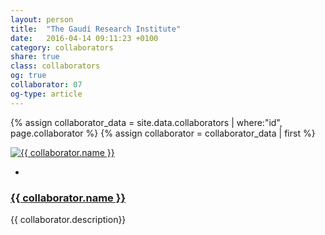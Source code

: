 ```yaml
---
layout: person
title:  "The Gaudí Research Institute"
date:   2016-04-14 09:11:23 +0100
category: collaborators
share: true
class: collaborators
og: true
collaborator: 07
og-type: article
---
```


{% assign collaborator_data = site.data.collaborators | where:"id", page.collaborator %}
{% assign collaborator = collaborator_data | first %}
<div class="speaker">
	<div class="photo-wrapper rounded"><a href="{{ collaborator.url }}"><img src="/assets/img/sponsors/{{ collaborator.logo }}" alt="{{ collaborator.name }}" class="img-responsive"></a></div>
	<ul class="speaker-socials">
		<li><a href="mailto:{{ collaborator.email }}"><span class="fa fa-envelope"></span></a></li>
	</ul>
	<h3 class="name"><a href="{{ collaborator.url }}">{{ collaborator.name }}</a></h3>
	<p class="about text-left">{{ collaborator.description}} </p>
</div>
